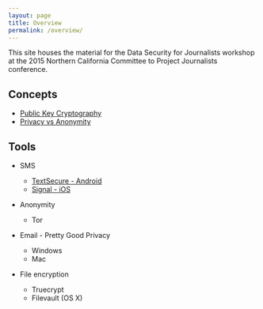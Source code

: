 ```yaml
---
layout: page
title: Overview
permalink: /overview/
---
```


This site houses the material for the Data Security for Journalists workshop at the 2015 Northern California Committee to Project Journalists conference.

## Concepts
  * [Public Key Cryptography](/overview/public-key-cryptography.html)
  * [Privacy vs Anonymity](/overview/privacy-vs-anonymity.html)

## Tools
  * SMS
    * [TextSecure - Android](/tools/textsecure.html)
    * [Signal - iOS](/tools/signal.html)

  * Anonymity
    * Tor

  * Email - Pretty Good Privacy
    * Windows
    * Mac

  * File encryption
    * Truecrypt
    * Filevault (OS X)

